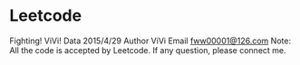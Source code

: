 # Leetcode
Fighting! ViVi!
Data  2015/4/29
Author  ViVi
Email fww00001@126.com
Note: All the code is accepted by Leetcode.
If any question, please connect me.
